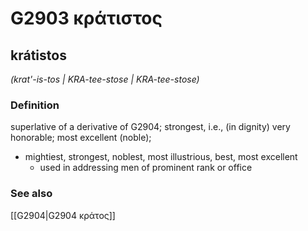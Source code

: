 # G2903 κράτιστος

## krátistos

_(krat'-is-tos | KRA-tee-stose | KRA-tee-stose)_

### Definition

superlative of a derivative of G2904; strongest, i.e., (in dignity) very honorable; most excellent (noble); 

- mightiest, strongest, noblest, most illustrious, best, most excellent
  - used in addressing men of prominent rank or office

### See also

[[G2904|G2904 κράτος]]
